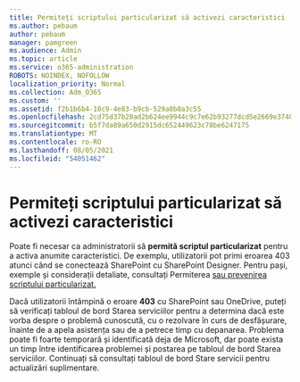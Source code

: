```yaml
---
title: Permiteți scriptului particularizat să activezi caracteristici
ms.author: pebaum
author: pebaum
manager: pamgreen
ms.audience: Admin
ms.topic: article
ms.service: o365-administration
ROBOTS: NOINDEX, NOFOLLOW
localization_priority: Normal
ms.collection: Adm_O365
ms.custom: ''
ms.assetid: f2b1b6b4-10c9-4e83-b9cb-529a0b8a3c55
ms.openlocfilehash: 2cd75d37b20ad2b624ee9944c9c7e62b93277dcd5e2669e3748647636d99e1b0
ms.sourcegitcommit: b5f7da89a650d2915dc652449623c78be6247175
ms.translationtype: MT
ms.contentlocale: ro-RO
ms.lasthandoff: 08/05/2021
ms.locfileid: "54051462"
---
```

# <a name="allow-custom-script-to-enable-features"></a>Permiteți scriptului particularizat să activezi caracteristici

Poate fi necesar ca administratorii să **permită scriptul particularizat** pentru a activa anumite caracteristici. De exemplu, utilizatorii pot primi eroarea 403 atunci când se conectează SharePoint cu SharePoint Designer. Pentru pași, exemple și considerații detaliate, consultați Permiterea [sau prevenirea scriptului particularizat.](https://docs.microsoft.com/sharepoint/allow-or-prevent-custom-script)

Dacă utilizatorii întâmpină o eroare **403** cu SharePoint sau OneDrive, [](https://admin.microsoft.com/AdminPortal/Home#/servicehealth) puteți să verificați tabloul de bord Starea serviciilor pentru a determina dacă este vorba despre o problemă cunoscută, cu o rezolvare în curs de desfășurare, înainte de a apela asistența sau de a petrece timp cu depanarea. Problema poate fi foarte temporară și identificată deja de Microsoft, dar poate exista un timp între identificarea problemei și postarea pe tabloul de bord Starea serviciilor. Continuați să consultați tabloul de bord Stare servicii pentru actualizări suplimentare.

